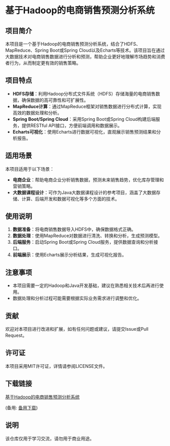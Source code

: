 # 基于Hadoop的电商销售预测分析系统

## 项目简介

本项目是一个基于Hadoop的电商销售预测分析系统，结合了HDFS、MapReduce、Spring Boot或Spring Cloud以及Echarts等技术。该项目旨在通过大数据技术对电商销售数据进行分析和预测，帮助企业更好地理解市场趋势和消费者行为，从而制定更有效的销售策略。

## 项目特点

- **HDFS存储**：利用Hadoop分布式文件系统（HDFS）存储海量的电商销售数据，确保数据的高可靠性和可扩展性。
- **MapReduce计算**：通过MapReduce框架对销售数据进行分布式计算，实现高效的数据处理和分析。
- **Spring Boot/Spring Cloud**：采用Spring Boot或Spring Cloud构建后端服务，提供RESTful API接口，方便前端调用和数据展示。
- **Echarts可视化**：使用Echarts进行数据可视化，直观展示销售预测结果和分析报告。

## 适用场景

本项目适用于以下场景：

- **电商企业**：帮助电商企业分析销售数据，预测未来销售趋势，优化库存管理和营销策略。
- **大数据课程设计**：可作为Java大数据课程设计的参考项目，涵盖了大数据存储、计算、后端开发和数据可视化等多个方面的技术。

## 使用说明

1. **数据准备**：将电商销售数据导入HDFS中，确保数据格式正确。
2. **数据处理**：使用MapReduce对数据进行清洗、转换和分析，生成预测模型。
3. **后端服务**：启动Spring Boot或Spring Cloud服务，提供数据查询和分析接口。
4. **前端展示**：使用Echarts展示分析结果，生成可视化报告。

## 注意事项

- 本项目需要一定的Hadoop和Java开发基础，建议在熟悉相关技术后再进行使用。
- 数据处理和分析过程可能需要根据实际业务需求进行调整和优化。

## 贡献

欢迎对本项目进行改进和扩展，如有任何问题或建议，请提交Issue或Pull Request。

## 许可证

本项目采用MIT许可证，详情请参阅LICENSE文件。

## 下载链接
[基于Hadoop的电商销售预测分析系统](https://pan.quark.cn/s/37d0b61d5729) 

(备用: [备用下载](https://pan.baidu.com/s/1emgmuWvv3Sqq9bUxnss7uQ?pwd=1234))

## 说明

该仓库仅用于学习交流，请勿用于商业用途。
